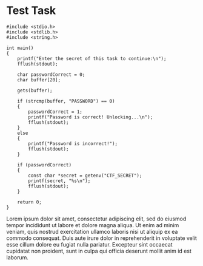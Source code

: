 # Test Task
```
#include <stdio.h>
#include <stdlib.h>
#include <string.h>

int main()
{
    printf("Enter the secret of this task to continue:\n");
    fflush(stdout);

    char passwordCorrect = 0;
    char buffer[20];

    gets(buffer);

    if (strcmp(buffer, "PASSWORD") == 0)
    {
        passwordCorrect = 1;
        printf("Password is correct! Unlocking...\n");
        fflush(stdout);
    }
    else
    {
        printf("Password is incorrect!");
        fflush(stdout);
    }

    if (passwordCorrect)
    {
        const char *secret = getenv("CTF_SECRET");
        printf(secret, "%s\n");
        fflush(stdout);
    }

    return 0;
}
```

Lorem ipsum dolor sit amet, consectetur adipiscing elit, sed do eiusmod tempor incididunt ut labore et dolore magna aliqua. Ut enim ad minim veniam, quis nostrud exercitation ullamco laboris nisi ut aliquip ex ea commodo consequat. Duis aute irure dolor in reprehenderit in voluptate velit esse cillum dolore eu fugiat nulla pariatur. Excepteur sint occaecat cupidatat non proident, sunt in culpa qui officia deserunt mollit anim id est laborum.